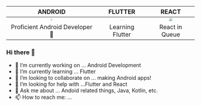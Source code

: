 |                           ANDROID                            |                           FLUTTER                            |                            REACT                             |
| :----------------------------------------------------------: | :----------------------------------------------------------: | :----------------------------------------------------------: |
| <img src="C:\Users\HP\Desktop\Android_symbol_green_RGB.png" style="zoom:25%;" /> | <img src="C:\Users\HP\Downloads\flutter.png" style="zoom:10%;" /> | <img src="C:\Users\HP\Downloads\kisspng-react-javascript-angularjs-ionic-atom-5b154be6947457.3471941815281223426081.png" style="zoom:50%;" /> |
|                Proficient Android Developer 🥇                |                       Learning Flutter                       |                        React in Queue                        |

### Hi there 👋

- 🔭 I’m currently working on ... Android Development
- 🌱 I’m currently learning ... Flutter
- 👯 I’m looking to collaborate on ... making Android apps!
- 🤔 I’m looking for help with ...Flutter and React
- 💬 Ask me about ... Andoid related things, Java, Kotlin, etc. 
- 📫 How to reach me: ...
